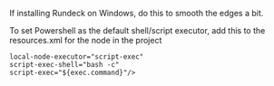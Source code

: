 If installing Rundeck on Windows, do this to smooth the edges a bit.

To set Powershell as the default shell/script executor, add this to the resources.xml for the node in the project
```
local-node-executor="script-exec" 
script-exec-shell="bash -c" 
script-exec="${exec.command}"/>
```

